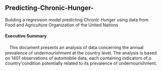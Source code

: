 ## Predicting-Chronic-Hunger-
 Building a regression model predicting Chronic Hunger using data from Food and Agriculture Organization of the United Nations


#### Executive Summary
　This document presents an analysis of data concerning the annual prevalence of undernourishment at the country level. The analysis is
based on 1401 observations of automobile data, each containing indicators of a country'condition potentially related to its prevalence of undernourishment.
